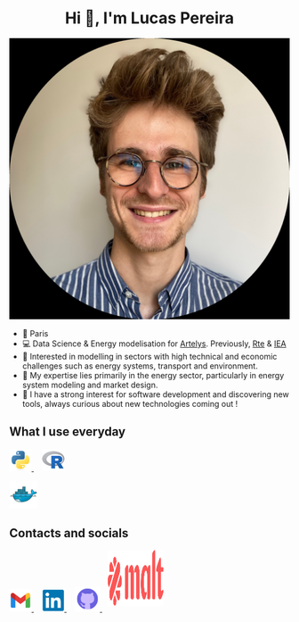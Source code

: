<h1 align="center">Hi 👋, I'm Lucas Pereira</h1>


<img src="../assets/PEREIRA_Lucas.png" alt="My Photo" class="rounded-photo" />

* 📍  Paris
* 💻  Data Science & Energy modelisation for [Artelys](https://www.artelys.com/). Previously, [Rte](https://www.rte-france.com/) & [IEA](https://www.iea.org/)
* 💭  Interested in modelling in sectors with high technical and economic challenges such as energy systems, transport and environment.
* 👷  My expertise lies primarily in the energy sector, particularly in energy system modeling and market design.
* 🚀  I have a strong interest  for software development and discovering new tools, always curious about new technologies coming out !

<h2 align="left"> What I use everyday </h2>
<p align="left"> 
          <a href="https://www.python.org" target="_blank" rel="noreferrer" style="margin-right: 15px"> <img src="https://raw.githubusercontent.com/devicons/devicon/master/icons/python/python-original.svg" alt="python" width="40" height="40"/> </a>
          <a href="https://www.r-project.org/" target="_blank" rel="noreferrer" style="margin-right: 15px"> <img src="https://raw.githubusercontent.com/devicons/devicon/master/icons/r/r-original.svg" width="40" height="40" alt="r logo"> </a>

 <a href="https://www.docker.com/" target="_blank" rel="noreferrer" style="margin-right: 15px"> <img src="https://raw.githubusercontent.com/devicons/devicon/master/icons/docker/docker-original.svg" width="50" height="50" alt="docker logo"> </a>

</p>
<h2 align="left">Contacts and socials</h2>
<p align="left">
    <a href="mailto:lucaspereira0497@gmail.com" target="_blank" rel="noreferrer" style="margin-right: 15px">
        <img src="/images/gmail.png" width="40" height="40" alt="email"/>
    </a>
    <a href="https://www.linkedin.com/in/lucasmagustopereira/" target="_blank" rel="noreferrer" style="margin-right: 15px">
        <img src="https://raw.githubusercontent.com/devicons/devicon/master/icons/linkedin/linkedin-original.svg" width="40" height="40" alt="linkedin"/>
    </a>
    <a href="https://github.com/lucarammel" target="_blank" rel="noreferrer" style="margin-right: 10px">
        <img src="/images/github.png" width="45" height="45" alt="github"/>
    </a>
     <a href="https://www.malt.fr/profile/lucaspereira3" target="_blank" rel="noreferrer" style="margin-right: 10px">
        <img src="/images/malt.png" width="100" height="100" alt="malt" style="margin-bottom: 10px"/>
    </a>
</p>
